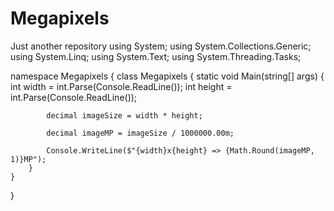 # Megapixels
Just another repository
using System;
using System.Collections.Generic;
using System.Linq;
using System.Text;
using System.Threading.Tasks;

namespace Megapixels
{
    class Megapixels
    {
        static void Main(string[] args)
        {
            int width = int.Parse(Console.ReadLine());
            int height = int.Parse(Console.ReadLine());

            decimal imageSize = width * height;

            decimal imageMP = imageSize / 1000000.00m;

            Console.WriteLine($"{width}x{height} => {Math.Round(imageMP, 1)}MP");
        }
    }
}
